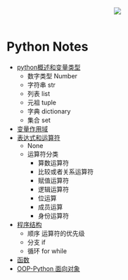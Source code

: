 <br>

<div align="center">
    <br>
    <a href="https://github.com/mayu1031/CS_Notes"> <img src="https://raw.githubusercontent.com/mayu1031/CS_Notes/master/doc/others/icons/%E5%86%AC%E6%97%A5%E8%A3%85%E5%A4%87icon/%E8%80%B3%E7%BD%A9.png"></a>    
</div> 

<br/>


Python Notes
========
- [python概述和变量类型](https://github.com/mayu1031/CS_Notes/blob/master/doc/python/python_note/python%E6%A6%82%E8%BF%B0%E5%92%8C%E5%8F%98%E9%87%8F%E7%B1%BB%E5%9E%8B.md)
    - 数字类型 Number
    - 字符串 str
    - 列表 list
    - 元祖 tuple
    - 字典 dictionary
    - 集合 set
- [变量作用域](https://github.com/mayu1031/CS_Notes/blob/master/doc/python/python_note/%E5%8F%98%E9%87%8F%E4%BD%9C%E7%94%A8%E5%9F%9F.md)
- [表达式和运算符](https://github.com/mayu1031/CS_Notes/blob/master/doc/python/python_note/%E8%A1%A8%E8%BE%BE%E5%BC%8F%E5%92%8C%E8%BF%90%E7%AE%97%E7%AC%A6.md)
    - None
    - 运算符分类
        - 算数运算符
        - 比较或者关系运算符
        - 赋值运算符
        - 逻辑运算符
        - 位运算
        - 成员运算 
        - 身份运算符
- [程序结构](https://github.com/mayu1031/CS_Notes/blob/master/doc/python/python_note/%E7%A8%8B%E5%BA%8F%E7%BB%93%E6%9E%84.md) 
    - 顺序 运算符的优先级
    - 分支 if
    - 循环 for while 
- [函数](https://github.com/mayu1031/CS_Notes/blob/master/doc/python/python_note/%E5%87%BD%E6%95%B0.md)  
- [OOP-Python 面向对象](https://github.com/mayu1031/CS_Notes/blob/master/doc/python/python_note/10OOPnote.md)


